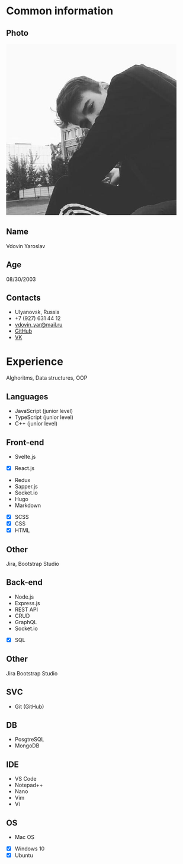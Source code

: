 # Common information

## Photo

![Image alt](https://github.com/Proza1k/Profile/blob/master/img/images.png)

## Name

Vdovin Yaroslav

## Age

08/30/2003

## Contacts

- Ulyanovsk, Russia
- +7 (927) 631 44 12
- vdovin_yar@mail.ru
- [GitHub](https://github.com/proza1k)
- [VK](https://vk.com/vdovin_yar)

# Experience

Alghoritms, Data structures, OOP

## Languages

- JavaScript (junior level)
- TypeScript (junior level)
- C++ (junior level)

## Front-end

- Svelte.js
- [x] React.js
- Redux
- Sapper.js
- Socket.io
- Hugo
- Markdown
- [x] SCSS
- [x] CSS
- [x] HTML

## Other

Jira, Bootstrap Studio

## Back-end

- Node.js
- Express.js
- REST API
- CRUD
- GraphQL
- Socket.io
- [x] SQL

## Other

Jira
Bootstrap Studio

## SVС

- Git (GitHub)

## DB

- PosgtreSQL
- MongoDB

## IDE

- VS Code
- Notepad++
- Nano
- Vim
- Vi

## OS

- Mac OS
- [x] Windows 10
- [x] Ubuntu

